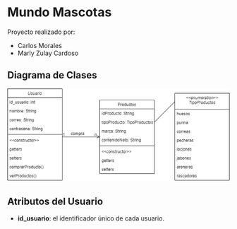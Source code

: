 # Mundo Mascotas

Proyecto realizado por:

- Carlos Morales
- Marly Zulay Cardoso

## Diagrama de Clases

![diagrama de clases mundo mascotas](./Diagrama_Mundo_Mascotas.drawio.png)

## Atributos del Usuario

- **id_usuario**: el identificador único de cada usuario.
